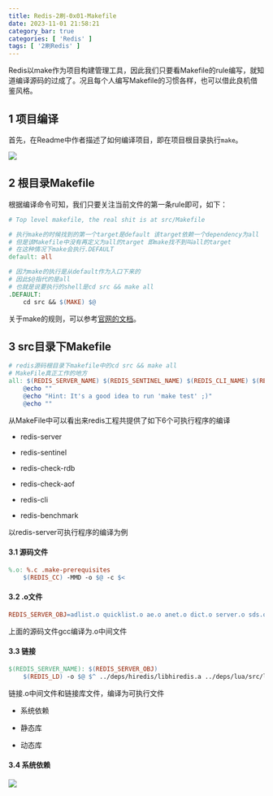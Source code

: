 ```yaml
---
title: Redis-2刷-0x01-Makefile
date: 2023-11-01 21:58:21
category_bar: true
categories: [ 'Redis' ]
tags: [ '2刷Redis' ]
---
```


Redis以make作为项目构建管理工具，因此我们只要看Makefile的rule编写，就知道编译源码的过成了。况且每个人编写Makefile的习惯各样，也可以借此良机借鉴风格。

1 项目编译
---

首先，在Readme中作者描述了如何编译项目，即在项目根目录执行`make`。

![](Redis-2刷-0x01-Makefile/2023-11-01_22-19-29.png)

2 根目录Makefile
---

根据编译命令可知，我们只要关注当前文件的第一条rule即可，如下：

```Makefile
# Top level makefile, the real shit is at src/Makefile

# 执行make的时候找到的第一个target是default 该target依赖一个dependency为all
# 但是该Makefile中没有再定义为all的target 即make找不到叫all的target
# 在这种情况下make会执行.DEFAULT
default: all

# 因为make的执行是从default作为入口下来的
# 因此$@指代的是all
# 也就是说要执行的shell是cd src && make all
.DEFAULT:
	cd src && $(MAKE) $@
```

关于make的规则，可以参考[官网的文档](https://www.gnu.org/savannah-checkouts/gnu/make/manual/make.html)。

3 src目录下Makefile
---

```Makefile
# redis源码根目录下makefile中的cd src && make all
# MakeFile真正工作的地方
all: $(REDIS_SERVER_NAME) $(REDIS_SENTINEL_NAME) $(REDIS_CLI_NAME) $(REDIS_BENCHMARK_NAME) $(REDIS_CHECK_RDB_NAME) $(REDIS_CHECK_AOF_NAME)
	@echo ""
	@echo "Hint: It's a good idea to run 'make test' ;)"
	@echo ""
```

从MakeFile中可以看出来redis工程共提供了如下6个可执行程序的编译

- redis-server

- redis-sentinel

- redis-check-rdb

- redis-check-aof

- redis-cli

- redis-benchmark

以redis-server可执行程序的编译为例

#### 3.1 源码文件

```Makefile
%.o: %.c .make-prerequisites
	$(REDIS_CC) -MMD -o $@ -c $<
```

#### 3.2 .o文件

```Makefile
REDIS_SERVER_OBJ=adlist.o quicklist.o ae.o anet.o dict.o server.o sds.o zmalloc.o lzf_c.o lzf_d.o pqsort.o zipmap.o sha1.o ziplist.o release.o networking.o util.o object.o db.o replication.o rdb.o t_string.o t_list.o t_set.o t_zset.o t_hash.o config.o aof.o pubsub.o multi.o debug.o sort.o intset.o syncio.o cluster.o crc16.o endianconv.o slowlog.o scripting.o bio.o rio.o rand.o memtest.o crcspeed.o crc64.o bitops.o sentinel.o notify.o setproctitle.o blocked.o hyperloglog.o latency.o sparkline.o redis-check-rdb.o redis-check-aof.o geo.o lazyfree.o module.o evict.o expire.o geohash.o geohash_helper.o childinfo.o defrag.o siphash.o rax.o t_stream.o listpack.o localtime.o lolwut.o lolwut5.o lolwut6.o acl.o gopher.o tracking.o connection.o tls.o sha256.o timeout.o setcpuaffinity.o monotonic.o mt19937-64.o
```

上面的源码文件gcc编译为.o中间文件

#### 3.3 链接

```Makefile
$(REDIS_SERVER_NAME): $(REDIS_SERVER_OBJ)
	$(REDIS_LD) -o $@ $^ ../deps/hiredis/libhiredis.a ../deps/lua/src/liblua.a $(FINAL_LIBS)
```

链接.o中间文件和链接库文件，编译为可执行文件

- 系统依赖

- 静态库

- 动态库

#### 3.4 系统依赖

![](./Redis-2刷-0x01-Makefile/1708524360.png)